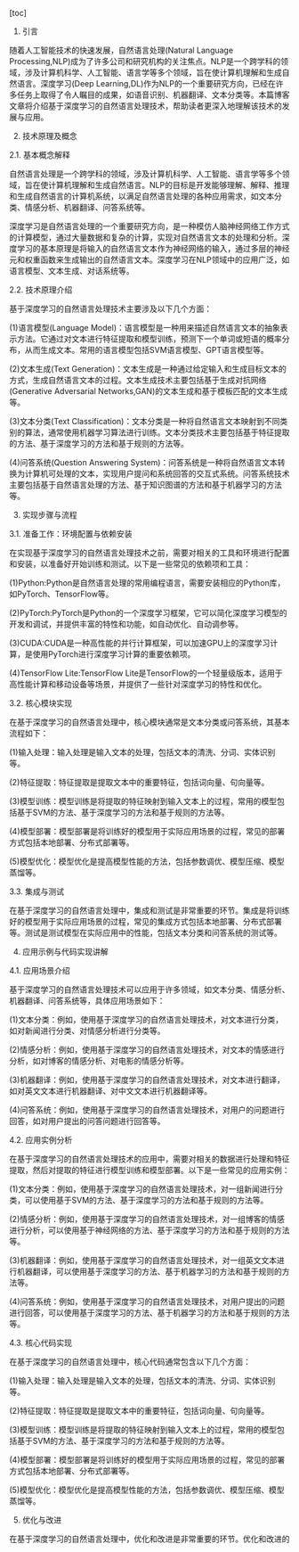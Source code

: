 
[toc]                    
                
                
1. 引言

随着人工智能技术的快速发展，自然语言处理(Natural Language Processing,NLP)成为了许多公司和研究机构的关注焦点。NLP是一个跨学科的领域，涉及计算机科学、人工智能、语言学等多个领域，旨在使计算机理解和生成自然语言。深度学习(Deep Learning,DL)作为NLP的一个重要研究方向，已经在许多任务上取得了令人瞩目的成果，如语音识别、机器翻译、文本分类等。本篇博客文章将介绍基于深度学习的自然语言处理技术，帮助读者更深入地理解该技术的发展与应用。

2. 技术原理及概念

2.1. 基本概念解释

自然语言处理是一个跨学科的领域，涉及计算机科学、人工智能、语言学等多个领域，旨在使计算机理解和生成自然语言。NLP的目标是开发能够理解、解释、推理和生成自然语言的计算机系统，以满足自然语言处理的各种应用需求，如文本分类、情感分析、机器翻译、问答系统等。

深度学习是自然语言处理的一个重要研究方向，是一种模仿人脑神经网络工作方式的计算模型，通过大量数据和复杂的计算，实现对自然语言文本的处理和分析。深度学习的基本原理是将输入的自然语言文本作为神经网络的输入，通过多层的神经元和权重函数来生成输出的自然语言文本。深度学习在NLP领域中的应用广泛，如语言模型、文本生成、对话系统等。

2.2. 技术原理介绍

基于深度学习的自然语言处理技术主要涉及以下几个方面：

(1)语言模型(Language Model)：语言模型是一种用来描述自然语言文本的抽象表示方法。它通过对文本进行特征提取和模型训练，预测下一个单词或短语的概率分布，从而生成文本。常用的语言模型包括SVM语言模型、GPT语言模型等。

(2)文本生成(Text Generation)：文本生成是一种通过给定输入和生成目标文本的方式，生成自然语言文本的过程。文本生成技术主要包括基于生成对抗网络(Generative Adversarial Networks,GAN)的文本生成和基于模板匹配的文本生成等。

(3)文本分类(Text Classification)：文本分类是一种将自然语言文本映射到不同类别的算法，通常使用机器学习算法进行训练。文本分类技术主要包括基于特征提取的方法、基于深度学习的方法和基于规则的方法等。

(4)问答系统(Question Answering System)：问答系统是一种将自然语言文本转换为计算机可处理的文本，实现用户提问和系统回答的交互式系统。问答系统技术主要包括基于自然语言处理的方法、基于知识图谱的方法和基于机器学习的方法等。

3. 实现步骤与流程

3.1. 准备工作：环境配置与依赖安装

在实现基于深度学习的自然语言处理技术之前，需要对相关的工具和环境进行配置和安装，以准备好开始训练和测试。以下是一些常见的依赖项和工具：

(1)Python:Python是自然语言处理的常用编程语言，需要安装相应的Python库，如PyTorch、TensorFlow等。

(2)PyTorch:PyTorch是Python的一个深度学习框架，它可以简化深度学习模型的开发和调试，并提供丰富的特性和功能，如自动优化、自动调参等。

(3)CUDA:CUDA是一种高性能的并行计算框架，可以加速GPU上的深度学习计算，是使用PyTorch进行深度学习计算的重要依赖项。

(4)TensorFlow Lite:TensorFlow Lite是TensorFlow的一个轻量级版本，适用于高性能计算和移动设备等场景，并提供了一些针对深度学习的特性和优化。

3.2. 核心模块实现

在基于深度学习的自然语言处理中，核心模块通常是文本分类或问答系统，其基本流程如下：

(1)输入处理：输入处理是输入文本的处理，包括文本的清洗、分词、实体识别等。

(2)特征提取：特征提取是提取文本中的重要特征，包括词向量、句向量等。

(3)模型训练：模型训练是将提取的特征映射到输入文本上的过程，常用的模型包括基于SVM的方法、基于深度学习的方法和基于规则的方法等。

(4)模型部署：模型部署是将训练好的模型用于实际应用场景的过程，常见的部署方式包括本地部署、分布式部署等。

(5)模型优化：模型优化是提高模型性能的方法，包括参数调优、模型压缩、模型蒸馏等。

3.3. 集成与测试

在基于深度学习的自然语言处理中，集成和测试是非常重要的环节。集成是将训练好的模型用于实际应用场景的过程，常见的集成方式包括本地部署、分布式部署等。测试是测试模型在实际应用中的性能，包括文本分类和问答系统的测试等。

4. 应用示例与代码实现讲解

4.1. 应用场景介绍

基于深度学习的自然语言处理技术可以应用于许多领域，如文本分类、情感分析、机器翻译、问答系统等，具体应用场景如下：

(1)文本分类：例如，使用基于深度学习的自然语言处理技术，对文本进行分类，如对新闻进行分类、对情感分析进行分类等。

(2)情感分析：例如，使用基于深度学习的自然语言处理技术，对文本的情感进行分析，如对博客的情感分析、对电影的情感分析等。

(3)机器翻译：例如，使用基于深度学习的自然语言处理技术，对文本进行翻译，如对英文文本进行机器翻译、对中文文本进行机器翻译等。

(4)问答系统：例如，使用基于深度学习的自然语言处理技术，对用户的问题进行回答，如对用户提出的问答问题进行回答等。

4.2. 应用实例分析

在基于深度学习的自然语言处理技术的应用中，需要对相关的数据进行处理和特征提取，然后对提取的特征进行模型训练和模型部署。以下是一些常见的应用实例：

(1)文本分类：例如，使用基于深度学习的自然语言处理技术，对一组新闻进行分类，可以使用基于SVM的方法、基于深度学习的方法和基于规则的方法等。

(2)情感分析：例如，使用基于深度学习的自然语言处理技术，对一组博客的情感进行分析，可以使用基于神经网络的方法、基于深度学习的方法和基于规则的方法等。

(3)机器翻译：例如，使用基于深度学习的自然语言处理技术，对一组英文文本进行机器翻译，可以使用基于深度学习的方法、基于机器学习的方法和基于规则的方法等。

(4)问答系统：例如，使用基于深度学习的自然语言处理技术，对用户提出的问题进行回答，可以使用基于深度学习的方法、基于机器学习的方法和基于规则的方法等。

4.3. 核心代码实现

在基于深度学习的自然语言处理中，核心代码通常包含以下几个方面：

(1)输入处理：输入处理是输入文本的处理，包括文本的清洗、分词、实体识别等。

(2)特征提取：特征提取是提取文本中的重要特征，包括词向量、句向量等。

(3)模型训练：模型训练是将提取的特征映射到输入文本上的过程，常用的模型包括基于SVM的方法、基于深度学习的方法和基于规则的方法等。

(4)模型部署：模型部署是将训练好的模型用于实际应用场景的过程，常见的部署方式包括本地部署、分布式部署等。

(5)模型优化：模型优化是提高模型性能的方法，包括参数调优、模型压缩、模型蒸馏等。

5. 优化与改进

在基于深度学习的自然语言处理中，优化和改进是非常重要的环节。优化和改进的

